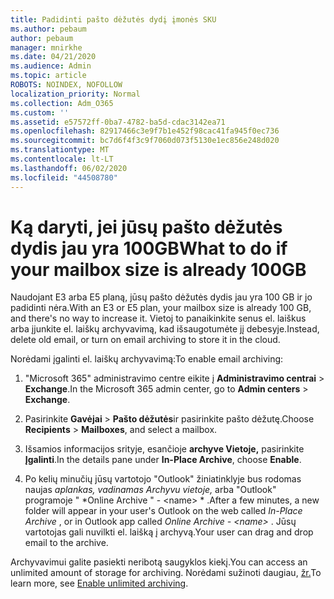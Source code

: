 ```yaml
---
title: Padidinti pašto dėžutės dydį įmonės SKU
ms.author: pebaum
author: pebaum
manager: mnirkhe
ms.date: 04/21/2020
ms.audience: Admin
ms.topic: article
ROBOTS: NOINDEX, NOFOLLOW
localization_priority: Normal
ms.collection: Adm_O365
ms.custom: ''
ms.assetid: e57572ff-0ba7-4782-ba5d-cdac3142ea71
ms.openlocfilehash: 82917466c3e9f7b1e452f98cac41fa945f0ec736
ms.sourcegitcommit: bc7d6f4f3c9f7060d073f5130e1ec856e248d020
ms.translationtype: MT
ms.contentlocale: lt-LT
ms.lasthandoff: 06/02/2020
ms.locfileid: "44508780"
---
```

# <a name="what-to-do-if-your-mailbox-size-is-already-100gb"></a><span data-ttu-id="d05f7-102">Ką daryti, jei jūsų pašto dėžutės dydis jau yra 100GB</span><span class="sxs-lookup"><span data-stu-id="d05f7-102">What to do if your mailbox size is already 100GB</span></span>

<span data-ttu-id="d05f7-103">Naudojant E3 arba E5 planą, jūsų pašto dėžutės dydis jau yra 100 GB ir jo padidinti nėra.</span><span class="sxs-lookup"><span data-stu-id="d05f7-103">With an E3 or E5 plan, your mailbox size is already 100 GB, and there's no way to increase it.</span></span> <span data-ttu-id="d05f7-104">Vietoj to panaikinkite senus el. laiškus arba įjunkite el. laiškų archyvavimą, kad išsaugotumėte jį debesyje.</span><span class="sxs-lookup"><span data-stu-id="d05f7-104">Instead, delete old email, or turn on email archiving to store it in the cloud.</span></span> 
  
<span data-ttu-id="d05f7-105">Norėdami įgalinti el. laiškų archyvavimą:</span><span class="sxs-lookup"><span data-stu-id="d05f7-105">To enable email archiving:</span></span>
  
1. <span data-ttu-id="d05f7-106">"Microsoft 365" administravimo centre eikite į **Administravimo centrai** \> **Exchange**.</span><span class="sxs-lookup"><span data-stu-id="d05f7-106">In the Microsoft 365 admin center, go to **Admin centers** \> **Exchange**.</span></span> 
    
2. <span data-ttu-id="d05f7-107">Pasirinkite **Gavėjai** \> **Pašto dėžutės**ir pasirinkite pašto dėžutę.</span><span class="sxs-lookup"><span data-stu-id="d05f7-107">Choose **Recipients** \> **Mailboxes**, and select a mailbox.</span></span> 
    
3. <span data-ttu-id="d05f7-108">Išsamios informacijos srityje, esančioje **archyve Vietoje,** pasirinkite **Įgalinti**.</span><span class="sxs-lookup"><span data-stu-id="d05f7-108">In the details pane under **In-Place Archive**, choose **Enable**.</span></span> 
    
4. <span data-ttu-id="d05f7-109">Po kelių minučių jūsų vartotojo "Outlook" žiniatinklyje bus rodomas naujas *aplankas, vadinamas Archyvu vietoje,* arba "Outlook" programoje " \*Online Archive " - \<name\> \* .</span><span class="sxs-lookup"><span data-stu-id="d05f7-109">After a few minutes, a new folder will appear in your user's Outlook on the web called  *In-Place Archive*  , or in Outlook app called  *Online Archive - \<name\>*  .</span></span> <span data-ttu-id="d05f7-110">Jūsų vartotojas gali nuvilkti el. laišką į archyvą.</span><span class="sxs-lookup"><span data-stu-id="d05f7-110">Your user can drag and drop email to the archive.</span></span> 
    
<span data-ttu-id="d05f7-111">Archyvavimui galite pasiekti neribotą saugyklos kiekį.</span><span class="sxs-lookup"><span data-stu-id="d05f7-111">You can access an unlimited amount of storage for archiving.</span></span> <span data-ttu-id="d05f7-112">Norėdami sužinoti daugiau, [žr.](https://docs.microsoft.com/microsoft-365/compliance/enable-unlimited-archiving)</span><span class="sxs-lookup"><span data-stu-id="d05f7-112">To learn more, see [Enable unlimited archiving](https://docs.microsoft.com/microsoft-365/compliance/enable-unlimited-archiving).</span></span>
  

